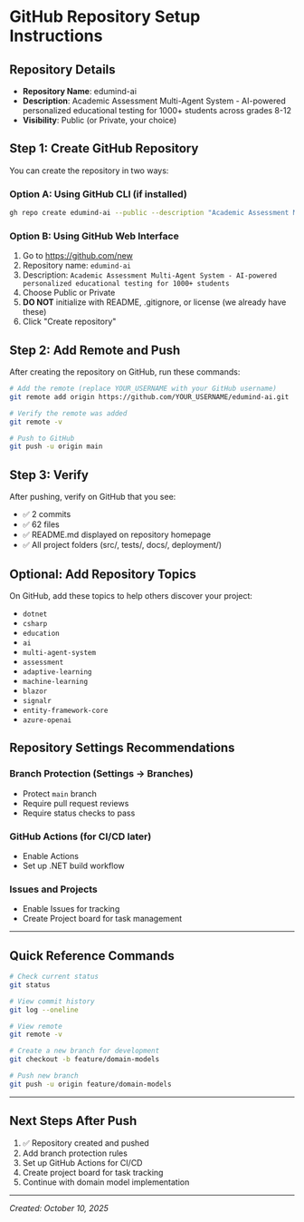 # GitHub Repository Setup Instructions

## Repository Details
- **Repository Name**: edumind-ai
- **Description**: Academic Assessment Multi-Agent System - AI-powered personalized educational testing for 1000+ students across grades 8-12
- **Visibility**: Public (or Private, your choice)

## Step 1: Create GitHub Repository

You can create the repository in two ways:

### Option A: Using GitHub CLI (if installed)
```bash
gh repo create edumind-ai --public --description "Academic Assessment Multi-Agent System - AI-powered personalized educational testing" --source=. --remote=origin
```

### Option B: Using GitHub Web Interface
1. Go to https://github.com/new
2. Repository name: `edumind-ai`
3. Description: `Academic Assessment Multi-Agent System - AI-powered personalized educational testing for 1000+ students`
4. Choose Public or Private
5. **DO NOT** initialize with README, .gitignore, or license (we already have these)
6. Click "Create repository"

## Step 2: Add Remote and Push

After creating the repository on GitHub, run these commands:

```bash
# Add the remote (replace YOUR_USERNAME with your GitHub username)
git remote add origin https://github.com/YOUR_USERNAME/edumind-ai.git

# Verify the remote was added
git remote -v

# Push to GitHub
git push -u origin main
```

## Step 3: Verify

After pushing, verify on GitHub that you see:
- ✅ 2 commits
- ✅ 62 files
- ✅ README.md displayed on repository homepage
- ✅ All project folders (src/, tests/, docs/, deployment/)

## Optional: Add Repository Topics

On GitHub, add these topics to help others discover your project:
- `dotnet`
- `csharp`
- `education`
- `ai`
- `multi-agent-system`
- `assessment`
- `adaptive-learning`
- `machine-learning`
- `blazor`
- `signalr`
- `entity-framework-core`
- `azure-openai`

## Repository Settings Recommendations

### Branch Protection (Settings → Branches)
- Protect `main` branch
- Require pull request reviews
- Require status checks to pass

### GitHub Actions (for CI/CD later)
- Enable Actions
- Set up .NET build workflow

### Issues and Projects
- Enable Issues for tracking
- Create Project board for task management

---

## Quick Reference Commands

```bash
# Check current status
git status

# View commit history
git log --oneline

# View remote
git remote -v

# Create a new branch for development
git checkout -b feature/domain-models

# Push new branch
git push -u origin feature/domain-models
```

---

## Next Steps After Push

1. ✅ Repository created and pushed
2. Add branch protection rules
3. Set up GitHub Actions for CI/CD
4. Create project board for task tracking
5. Continue with domain model implementation

---

*Created: October 10, 2025*
